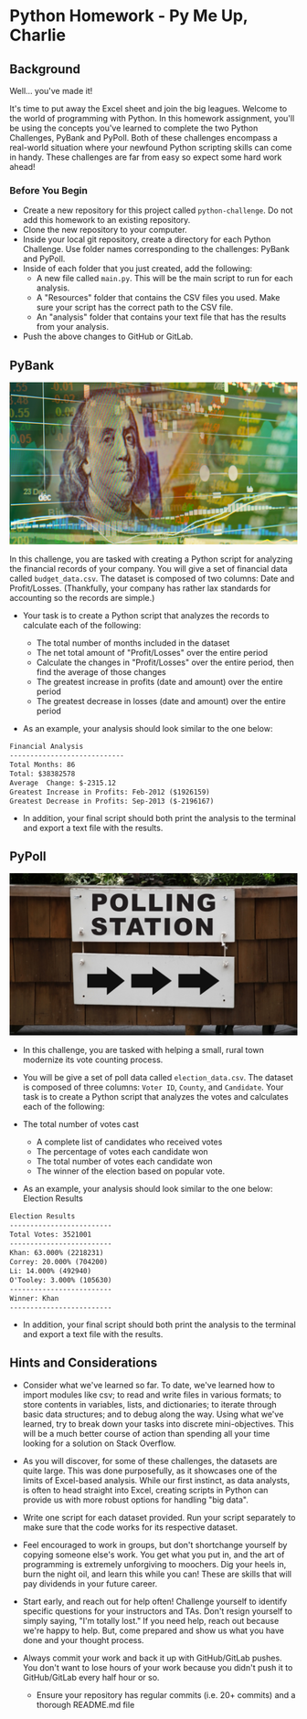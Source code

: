 # Python Homework - Py Me Up, Charlie

## Background
Well... you've made it!

It's time to put away the Excel sheet and join the big leagues. Welcome to the world of programming with Python. In this homework assignment, you'll be using the concepts you've learned to complete the two Python Challenges, PyBank and PyPoll.
Both of these challenges encompass a real-world situation where your newfound Python scripting skills can come in handy. These challenges are far from easy so expect some hard work ahead!

### Before You Begin

* Create a new repository for this project called `python-challenge`. Do not add this homework to an existing repository.
* Clone the new repository to your computer.
* Inside your local git repository, create a directory for each Python Challenge. Use folder names corresponding to the challenges: PyBank and  PyPoll.
* Inside of each folder that you just created, add the following:
    * A new file called `main.py`. This will be the main script to run for each analysis.
    * A "Resources" folder that contains the CSV files you used. Make sure your script has the correct path to the CSV file.
    * An "analysis" folder that contains your text file that has the results from your analysis.
* Push the above changes to GitHub or GitLab.

## PyBank

![](Images/revenue-per-lead.png)

In this challenge, you are tasked with creating a Python script for analyzing the financial records of your company. You will give a set of financial data called `budget_data.csv`. The dataset is composed of two columns: Date and Profit/Losses. (Thankfully, your company has rather lax standards for accounting so the records are simple.)

* Your task is to create a Python script that analyzes the records to calculate each of the following:

    * The total number of months included in the dataset
    * The net total amount of "Profit/Losses" over the entire period
    * Calculate the changes in "Profit/Losses" over the entire period, then find the average of those changes
    * The greatest increase in profits (date and amount) over the entire period
    * The greatest decrease in losses (date and amount) over the entire period

* As an example, your analysis should look similar to the one below:

```
Financial Analysis
----------------------------
Total Months: 86
Total: $38382578
Average  Change: $-2315.12
Greatest Increase in Profits: Feb-2012 ($1926159)
Greatest Decrease in Profits: Sep-2013 ($-2196167)
```

* In addition, your final script should both print the analysis to the terminal and export a text file with the results.

## PyPoll
![](Images\Vote_counting.png)

* In this challenge, you are tasked with helping a small, rural town modernize its vote counting process.

* You will be give a set of poll data called `election_data.csv`. The dataset is composed of three columns: `Voter ID`, `County`, and `Candidate`. Your task is to create a Python script that analyzes the votes and calculates each of the following:

* The total number of votes cast
    * A complete list of candidates who received votes
    * The percentage of votes each candidate won
    * The total number of votes each candidate won
    * The winner of the election based on popular vote.

* As an example, your analysis should look similar to the one below:
Election Results


```
Election Results
-------------------------
Total Votes: 3521001
-------------------------
Khan: 63.000% (2218231)
Correy: 20.000% (704200)
Li: 14.000% (492940)
O'Tooley: 3.000% (105630)
-------------------------
Winner: Khan
-------------------------
```

* In addition, your final script should both print the analysis to the terminal and export a text file with the results.

## Hints and Considerations

* Consider what we've learned so far. To date, we've learned how to import modules like csv; to read and write files in various formats; to store contents in variables, lists, and dictionaries; to iterate through basic data structures; and to debug along the way. Using what we've learned, try to break down your tasks into discrete mini-objectives. This will be a much better course of action than spending all your time looking for a solution on Stack Overflow.

* As you will discover, for some of these challenges, the datasets are quite large. This was done purposefully, as it showcases one of the limits of Excel-based analysis. While our first instinct, as data analysts, is often to head straight into Excel, creating scripts in Python can provide us with more robust options for handling "big data".

* Write one script for each dataset provided. Run your script separately to make sure that the code works for its respective dataset.

* Feel encouraged to work in groups, but don't shortchange yourself by copying someone else's work. You get what you put in, and the art of programming is extremely unforgiving to moochers. Dig your heels in, burn the night oil, and learn this while you can! These are skills that will pay dividends in your future career.

* Start early, and reach out for help often! Challenge yourself to identify specific questions for your instructors and TAs. Don't resign yourself to simply saying, "I'm totally lost." If you need help, reach out because we're happy to help. But, come prepared and show us what you have done and your thought process.

* Always commit your work and back it up with GitHub/GitLab pushes. You don't want to lose hours of your work because you didn't push it to GitHub/GitLab every half hour or so.

    * Ensure your repository has regular commits (i.e. 20+ commits) and a thorough README.md file
